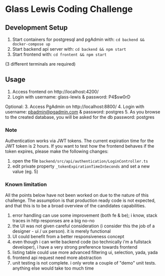 # Glass Lewis Coding Challenge

## Development Setup

1. Start containers for postgresql and pgAdmin with: ```cd backend && docker-compose up```
2. Start backend api server with: ```cd backend && npm start```
3. Start frontend with: ```cd frontent && npm start```

(3 different terminals are required)

## Usage
1. Access frontend on http://localhost:4200/
2. Login with username: glass-lewis & password: P4$sw0rD

Optional:
3. Access PgAdmin on http://localhost:8800/
4. Login with username: pbadmin@pgadmin.com & password: postgres
5. As you browse to the created database, you will be asked for the db password: postgres

### Note
Authentication works via JWT tokens. The current expiration time for the JWT token is 2 hours.
If you want to test how the frontend behaves if the token expires, please make the following changes:
1. open the file ```backend/src/api/authentication/LoginController.ts```
2. edit private property ```_tokenExpirationTimeInSeconds``` and set a new value (eg. 5)

### Known limitation
All the points below have not been worked on due to the nature of this challenge.
The assumption is that production ready code is not expected, and that this is to be a broad overview of the candidates capabilities.
1. error handling can use some improvement (both fe & be); i know, stack traces in http responses are a big no-no
2. the UI was not given careful consideration (i consider this the job of a designer - ui / ux person). it is merely functional
3. UI could benefit from a better responsiveness concept
4. even though i can write backend code (so technically i'm a fullstack developer), i have a very strong preference towards frontend
5. listing table could use more advanced filtering ui, selection, yada, yada
6. frontend api request need more abstraction
7. unit testing is not complete. i only wrote a couple of "demo" unit tests. anything else would take too much time
